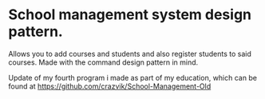 # School management system design pattern. 
Allows you to add courses and students and also register students to said courses. Made with the command design pattern in mind.

Update of my fourth program i made as part of my education, which can be found at https://github.com/crazvik/School-Management-Old
